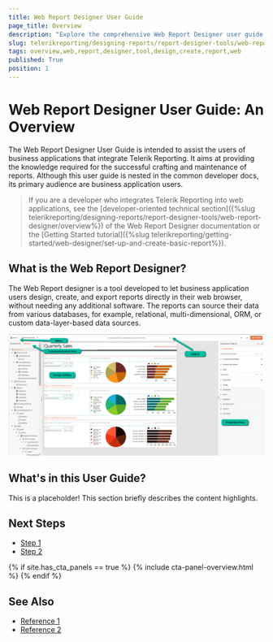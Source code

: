 ```yaml
---
title: Web Report Designer User Guide
page_title: Overview
description: "Explore the comprehensive Web Report Designer user guide and discover how to apply the powerful features of the report designer to effortlessly craft rich dynamic reports."
slug: telerikreporting/designing-reports/report-designer-tools/web-report-designer/user-guide/overview
tags: overview,web,report,designer,tool,design,create,report,web
published: True
position: 1
---
```


# Web Report Designer User Guide: An Overview

The Web Report Designer User Guide is intended to assist the users of business applications that integrate Telerik Reporting. It aims at providing the knowledge required for the successful crafting and maintenance of reports. Although this user guide is nested in the common developer docs, its primary audience are business application users.

> If you are a developer who integrates Telerik Reporting into web applications, see the [developer-oriented technical section]({%slug telerikreporting/designing-reports/report-designer-tools/web-report-designer/overview%}) of the Web Report Designer documentation or the [Getting Started tutorial]({%slug telerikreporting/getting-started/web-designer/set-up-and-create-basic-report%}). 

## What is the Web Report Designer?

The Web Report designer is a tool developed to let business application users design, create, and export reports directly in their web browser, without needing any additional software. The reports can source their data from various databases, for example, relational, multi-dimensional, ORM, or custom data-layer-based data sources.

![Main areas and functionalities of the Telerik Web Report Designer](../images/Designer/web-report-designer-dashboard.png)

## What's in this User Guide?

This is a placeholder! 
This section briefly describes the content highlights.

## Next Steps

* [Step 1]()
* [Step 2]()

{% if site.has_cta_panels == true %}
{% include cta-panel-overview.html %}
{% endif %}

## See Also

* [Reference 1]()
* [Reference 2]()
